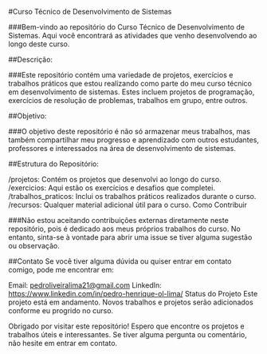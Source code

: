 #Curso Técnico de Desenvolvimento de Sistemas

###Bem-vindo ao repositório do Curso Técnico de Desenvolvimento de Sistemas. Aqui você encontrará as atividades que venho desenvolvendo ao longo deste curso.

##Descrição:

###Este repositório contém uma variedade de projetos, exercícios e trabalhos práticos que estou realizando como parte do meu curso técnico em desenvolvimento de sistemas. Estes incluem projetos de programação, exercícios de resolução de problemas, trabalhos em grupo, entre outros.

##Objetivo:

###O objetivo deste repositório é não só armazenar meus trabalhos, mas também compartilhar meu progresso e aprendizado com outros estudantes, professores e interessados na área de desenvolvimento de sistemas.

##Estrutura do Repositório:

/projetos: Contém os projetos que desenvolvi ao longo do curso.
/exercicios: Aqui estão os exercícios e desafios que completei.
/trabalhos_praticos: Inclui os trabalhos práticos realizados durante o curso.
/recursos: Qualquer material adicional útil para o curso.
Como Contribuir

###Não estou aceitando contribuições externas diretamente neste repositório, pois é dedicado aos meus próprios trabalhos do curso. No entanto, sinta-se à vontade para abrir uma issue se tiver alguma sugestão ou observação.

##Contato
Se você tiver alguma dúvida ou quiser entrar em contato comigo, pode me encontrar em:

Email: pedroliveiralima21@gmail.com
LinkedIn: https://www.linkedin.com/in/pedro-henrique-ol-lima/
Status do Projeto
Este projeto está em andamento. Novos trabalhos e projetos serão adicionados conforme eu progrido no curso.

Obrigado por visitar este repositório! Espero que encontre os projetos e trabalhos úteis e interessantes. Se tiver alguma pergunta ou comentário, não hesite em entrar em contato.





